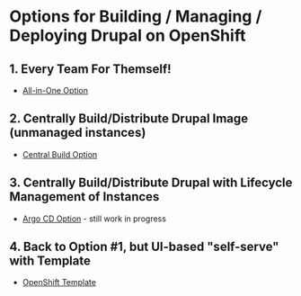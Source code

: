 # Options for Building / Managing / Deploying Drupal on OpenShift

## 1. Every Team For Themself!

* [All-in-One Option](1-all-in-one)

## 2. Centrally Build/Distribute Drupal Image (unmanaged instances)

* [Central Build Option](2-central-build)

## 3. Centrally Build/Distribute Drupal with Lifecycle Management of Instances

* [Argo CD Option](3-argocd) - still work in progress

## 4. Back to Option #1, but UI-based "self-serve" with Template

* [OpenShift Template](4-openshift-template)
